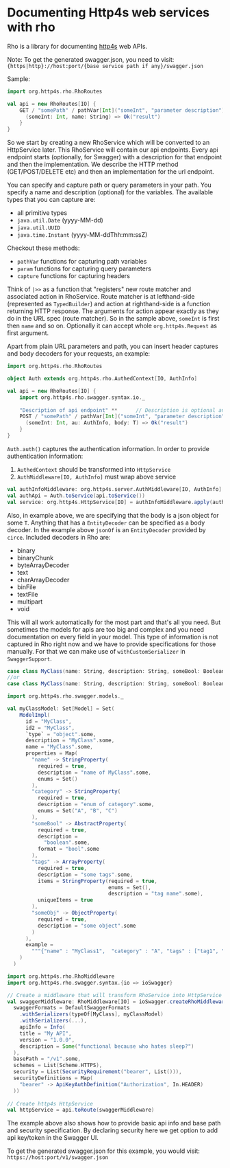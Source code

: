 # Documenting Http4s web services with rho

Rho is a library for documenting [http4s](https://http4s.org/) web APIs.

Note: To get the generated swagger.json, you need to visit: `{https|http}://host:port/{base service path if any}/swagger.json`

Sample:

```scala
import org.http4s.rho.RhoRoutes

val api = new RhoRoutes[IO] {
    GET / "somePath" / pathVar[Int]("someInt", "parameter description") +? paramD[String]("name", "parameter description") |>> {
      (someInt: Int, name: String) => Ok("result")
    }
}
```

So we start by creating a new RhoService which will be converted to an HttpService later. This RhoService will contain our api endpoints. Every api endpoint starts (optionally, for Swagger) with a description for that endpoint and then the implementation. We describe the HTTP method (GET/POST/DELETE etc) and then an implementation for the url endpoint.

You can specify and capture path or query parameters in your path. You specify a name and description (optional) for the variables. The available types that you can capture are:
- all primitive types
- `java.util.Date` (yyyy-MM-dd)
- `java.util.UUID`
- `java.time.Instant` (yyyy-MM-ddThh:mm:ssZ)

Checkout these methods:
- `pathVar` functions for capturing path variables
- `param` functions for capturing query parameters
- `capture` functions for capturing headers

Think of `|>>` as a function that "registers" new route matcher and associated action in RhoService.
Route matcher is at lefthand-side (represented as `TypedBuilder`) and action at righthand-side is a function returning HTTP response.
The arguments for action appear exactly as they do in the URL spec (route matcher).
So in the sample above, `someInt` is first then `name` and so on. Optionally it can accept whole `org.http4s.Request` as first argument.

Apart from plain URL parameters and path, you can insert header captures and body decoders for your requests, an example:

```scala
import org.http4s.rho.RhoRoutes

object Auth extends org.http4s.rho.AuthedContext[IO, AuthInfo]

val api = new RhoRoutes[IO] {
    import org.http4s.rho.swagger.syntax.io._
    
    "Description of api endpoint" **      // Description is optional and specific to Swagger
    POST / "somePath" / pathVar[Int]("someInt", "parameter description") >>> Auth.auth() ^ jsonOf[IO, T] |>> {
      (someInt: Int, au: AuthInfo, body: T) => Ok("result")
    }
}
```

`Auth.auth()` captures the authentication information.
In order to provide authentication information:
1. `AuthedContext` should be transformed into `HttpService`
2. `AuthMiddleware[IO, AuthInfo]` must wrap above service

```scala
val authInfoMiddleware: org.http4s.server.AuthMiddleware[IO, AuthInfo] = ???  // Standard http4s AuthMiddleware
val authApi = Auth.toService(api.toService())                                 // 1
val service: org.http4s.HttpService[IO] = authInfoMiddleware.apply(authApi)   // 2
```

Also, in example above, we are specifying that the body is a json object for some `T`.
Anything that has a `EntityDecoder` can be specified as a body decoder. In the example above `jsonOf` is an `EntityDecoder` provided by `circe`. Included decoders in Rho are:
- binary
- binaryChunk
- byteArrayDecoder
- text
- charArrayDecoder
- binFile
- textFile
- multipart
- void

This will all work automatically for the most part and that's all you need. But sometimes the models for apis are too big and complex and you need documentation on every field in your model. This type of information is not captured in Rho right now and we have to provide specifications for those manually. For that we can make use of `withCustomSerializer` in `SwaggerSupport`.

```scala
case class MyClass(name: String, description: String, someBool: Boolean, tags: List[String], someObj: Map[String, String])
//or
case class MyClass(name: String, description: String, someBool: Boolean, tags: List[String], someObj: JsonObject)

import org.http4s.rho.swagger.models._

val myClassModel: Set[Model] = Set(
    ModelImpl(
      id = "MyClass",
      id2 = "MyClass",
      `type` = "object".some,
      description = "MyClass".some,
      name = "MyClass".some,
      properties = Map(
        "name" -> StringProperty(
          required = true,
          description = "name of MyClass".some,
          enums = Set()
        ),
        "category" -> StringProperty(
          required = true,
          description = "enum of category".some,
          enums = Set("A", "B", "C")
        ),
        "someBool" -> AbstractProperty(
          required = true,
          description =
            "boolean".some,
          format = "bool".some
        ),
        "tags" -> ArrayProperty(
          required = true,
          description = "some tags".some,
          items = StringProperty(required = true,
                                 enums = Set(),
                                 description = "tag name".some),
          uniqueItems = true
        ),
        "someObj" -> ObjectProperty(
          required = true,
          description = "some object".some
        )
      ),
      example =
        """{"name" : "MyClass1",  "category" : "A", "tags" : ["tag1", "tag2"], "someBool" : false, "someObj": {}}""".some
    )
  )

import org.http4s.rho.RhoMiddleware
import org.http4s.rho.swagger.syntax.{io => ioSwagger}

// Create a middleware that will transform RhoService into HttpService with attached Swagger definition
val swaggerMiddleware: RhoMiddleware[IO] = ioSwagger.createRhoMiddleware(
  swaggerFormats = DefaultSwaggerFormats
    .withSerializers(typeOf[MyClass], myClassModel)
    .withSerializers(...),
    apiInfo = Info(
    title = "My API",
    version = "1.0.0",
    description = Some("functional because who hates sleep?")
  ),
  basePath = "/v1".some,
  schemes = List(Scheme.HTTPS),
  security = List(SecurityRequirement("bearer", List())),
  securityDefinitions = Map(
    "bearer" -> ApiKeyAuthDefinition("Authorization", In.HEADER)
  ))
  
// Create http4s HttpService
val httpService = api.toRoute(swaggerMiddleware)
```

The example above also shows how to provide basic api info and base path and security specification.
By declaring security here we get option to add api key/token in the Swagger UI.

To get the generated swagger.json for this example, you would visit: `https://host:port/v1/swagger.json`
